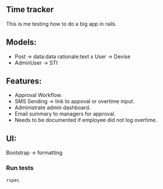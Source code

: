 ## Time tracker

This is me testing how to do a big app in rails.

## Models:
- Post -> data:data rationale:text
x User -> Devise
- AdminUser -> STI

## Features:
- Approval Workflow.
- SMS Sending -> link to appoval or overtime input.
- Administrate admin dashboard.
- Email summary to managers for approval.
- Needs to be documented if employee did not log overtime.

## UI:
Bootstrap -> formatting


### Run tests
`rspec`